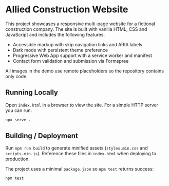 # Allied Construction Website

This project showcases a responsive multi-page website for a fictional construction company. The site is built with vanilla HTML, CSS and JavaScript and includes the following features:

- Accessible markup with skip navigation links and ARIA labels
- Dark mode with persistent theme preference
- Progressive Web App support with a service worker and manifest
- Contact form validation and submission via Formspree

All images in the demo use remote placeholders so the repository contains only code.

## Running Locally

Open `index.html` in a browser to view the site. For a simple HTTP server you can run:

```bash
npx serve .
```

## Building / Deployment

Run `npm run build` to generate minified assets (`styles.min.css` and `scripts.min.js`). Reference these files in `index.html` when deploying to production.

The project uses a minimal `package.json` so `npm test` returns success:

```bash
npm test
```
